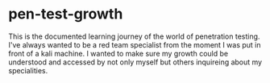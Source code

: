 # pen-test-growth
This is the documented learning journey of the world of penetration testing.
I've always wanted to be a red team specialist from the moment I was put in front of a kali machine. I wanted to make sure my growth could be understood and accessed by not only myself but others inquireing about my specialities.
